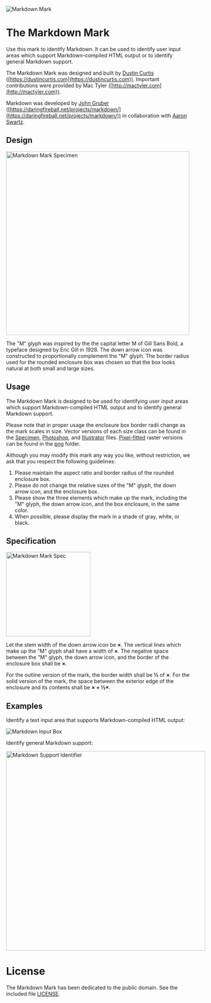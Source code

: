 ![Markdown Mark](https://cargo.dustincurtis.com/projects/markdown/markdown-mark-header-updated-2021.png?6)

# The Markdown Mark
Use this mark to identify Markdown. It can be used to identify user input areas which support Markdown-compiled HTML output or to identify general Markdown support.

The Markdown Mark was designed and built by [Dustin Curtis](https://twitter.com/dcurtis) ([https://dustincurtis.com](https://dustincurtis.com)). Important contributions were provided by Mac Tyler ([http://mactyler.com](http://mactyler.com)).

Markdown was developed by [John Gruber](https://daringfireball.net) ([https://daringfireball.net/projects/markdown/](https://daringfireball.net/projects/markdown/)) in collaboration with [Aaron Swartz](http://www.aaronsw.com).

## Design

<img src="https://cargo.dustincurtis.com/projects/markdown/specimen.png?4" width="500" alt="Markdown Mark Specimen" style="max-width: 500px;">

The "M" glyph was inspired by the the capital letter M of Gill Sans Bold, a typeface designed by Eric Gill in 1928. The down arrow icon was constructed to proportionally complement the "M" glyph. The border radius used for the rounded enclosure box was chosen so that the box looks natural at both small and large sizes.

## Usage

The Markdown Mark is designed to be used for identifying user input areas which support Markdown-compiled HTML output and to identify general Markdown support.

Please note that in proper usage the enclosure box border radii change as the mark scales in size. Vector versions of each size class can be found in the [Specimen](specimens/markdown-mark.psd), [Photoshop](psd/markdown-mark.psd), and [Illustrator](ai/markdown-mark.ai) files. [Pixel-fitted](https://dcurt.is/pixel-fitting) raster versions can be found in the [png](png/) folder.

Although you may modify this mark any way you like, without restriction, we ask that you respect the following guidelines:

1. Please maintain the aspect ratio and border radius of the rounded enclosure box.
2. Please do not change the relative sizes of the "M" glyph, the down arrow icon, and the enclosure box.
3. Please show the three elements which make up the mark, including the "M" glyph, the down arrow icon, and the box enclosure, in the same color.
4. When possible, please display the mark in a shade of gray, white, or black.

## Specification

<img src="https://cargo.dustincurtis.com/projects/markdown/mdown-mark-spec-black-2021.png?3" width="230" alt="Markdown Mark Spec" style="max-width: 230px;">

Let the stem width of the down arrow icon be __&times;__. The vertical lines which make up the "M" glyph shall have a width of __&times;__. The negative space between the "M" glyph, the down arrow icon, and the border of the enclosure box shall be __&times;__.

For the outline version of the mark, the border width shall be __&frac12;__ of __&times;__. For the solid version of the mark, the space between the exterior edge of the enclosure and its contents shall be __&times; + &frac12;&times;__.

## Examples

Identify a text input area that supports Markdown-compiled HTML output:

![Markdown Input Box](https://cargo.dustincurtis.com/projects/markdown/mdown-mark-write.png?5)

Identify general Markdown support:

<img src="https://cargo.dustincurtis.com/projects/markdown/mdown-mark-box.png?5" width="543" alt="Markdown Support Identifier" style="max-width: 543px;">

# License

The Markdown Mark has been dedicated to the public domain. See the included file [LICENSE](LICENSE).
